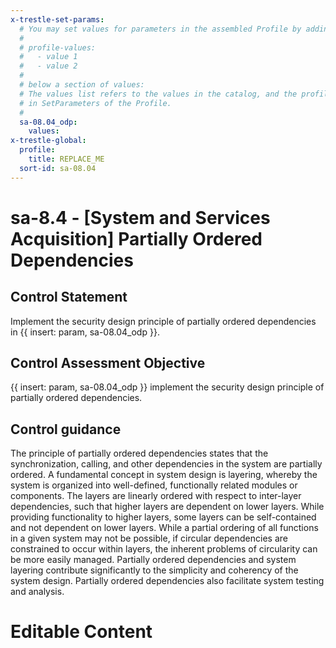 ```yaml
---
x-trestle-set-params:
  # You may set values for parameters in the assembled Profile by adding
  #
  # profile-values:
  #   - value 1
  #   - value 2
  #
  # below a section of values:
  # The values list refers to the values in the catalog, and the profile-values represent values
  # in SetParameters of the Profile.
  #
  sa-08.04_odp:
    values:
x-trestle-global:
  profile:
    title: REPLACE_ME
  sort-id: sa-08.04
---
```


# sa-8.4 - \[System and Services Acquisition\] Partially Ordered Dependencies

## Control Statement

Implement the security design principle of partially ordered dependencies in {{ insert: param, sa-08.04_odp }}.

## Control Assessment Objective

{{ insert: param, sa-08.04_odp }} implement the security design principle of partially ordered dependencies.

## Control guidance

The principle of partially ordered dependencies states that the synchronization, calling, and other dependencies in the system are partially ordered. A fundamental concept in system design is layering, whereby the system is organized into well-defined, functionally related modules or components. The layers are linearly ordered with respect to inter-layer dependencies, such that higher layers are dependent on lower layers. While providing functionality to higher layers, some layers can be self-contained and not dependent on lower layers. While a partial ordering of all functions in a given system may not be possible, if circular dependencies are constrained to occur within layers, the inherent problems of circularity can be more easily managed. Partially ordered dependencies and system layering contribute significantly to the simplicity and coherency of the system design. Partially ordered dependencies also facilitate system testing and analysis.

# Editable Content

<!-- Make additions and edits below -->
<!-- The above represents the contents of the control as received by the profile, prior to additions. -->
<!-- If the profile makes additions to the control, they will appear below. -->
<!-- The above markdown may not be edited but you may edit the content below, and/or introduce new additions to be made by the profile. -->
<!-- If there is a yaml header at the top, parameter values may be edited. Use --set-parameters to incorporate the changes during assembly. -->
<!-- The content here will then replace what is in the profile for this control, after running profile-assemble. -->
<!-- The current profile has no added parts for this control, but you may add new ones here. -->
<!-- Each addition must have a heading either of the form ## Control my_addition_name -->
<!-- or ## Part a. (where the a. refers to one of the control statement labels.) -->
<!-- "## Control" parts are new parts added after the statement part. -->
<!-- "## Part" parts are new parts added into the top-level statement part with that label. -->
<!-- Subparts may be added with nested hash levels of the form ### My Subpart Name -->
<!-- underneath the parent ## Control or ## Part being added -->
<!-- See https://ibm.github.io/compliance-trestle/tutorials/ssp_profile_catalog_authoring/ssp_profile_catalog_authoring for guidance. -->
